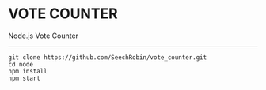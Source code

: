# VOTE COUNTER
Node.js Vote Counter


---

```
git clone https://github.com/SeechRobin/vote_counter.git 
cd node
npm install
npm start
```
